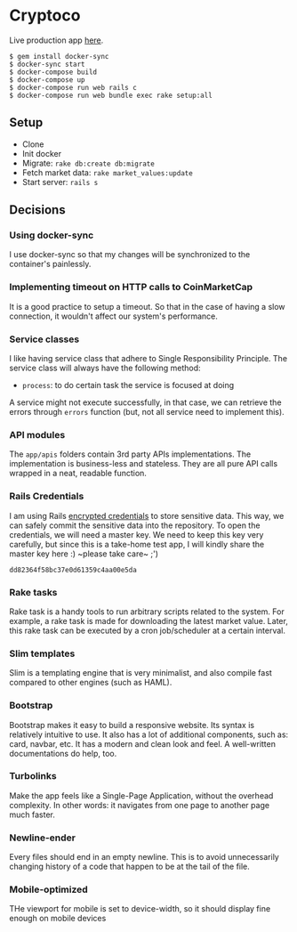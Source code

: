 # Cryptoco

Live production app [here](https://getcryptoco.herokuapp.com/coins).

```
$ gem install docker-sync
$ docker-sync start
$ docker-compose build
$ docker-compose up
$ docker-compose run web rails c
$ docker-compose run web bundle exec rake setup:all
```

## Setup

- Clone
- Init docker
- Migrate: `rake db:create db:migrate`
- Fetch market data: `rake market_values:update`
- Start server: `rails s` 

## Decisions

### Using docker-sync

I use docker-sync so that my changes will be synchronized to the container's painlessly.

### Implementing timeout on HTTP calls to CoinMarketCap

It is a good practice to setup a timeout. So that in the case of having a slow connection, it wouldn't affect our system's performance.

### Service classes

I like having service class that adhere to Single Responsibility Principle. The service class will always have the following method:

- `process`: to do certain task the service is focused at doing

A service might not execute successfully, in that case, we can retrieve the errors through `errors` function (but, not all service need to implement this).

### API modules

The `app/apis` folders contain 3rd party APIs implementations. The implementation is business-less and stateless. They are all pure API calls wrapped in a neat, readable function.

### Rails Credentials

I am using Rails [encrypted credentials](https://www.engineyard.com/blog/rails-encrypted-credentials-on-rails-5.2) to store sensitive data. This way, we can safely commit the sensitive data into the repository. To open the credentials, we will need a master key. We need to keep this key very carefully, but since this is a take-home test app, I will kindly share the master key here :) ~please take care~ ;')

```
dd82364f58bc37e0d61359c4aa00e5da
```

### Rake tasks

Rake task is a handy tools to run arbitrary scripts related to the system. For example, a rake task is made for downloading the latest market value. Later, this rake task can be executed by a cron job/scheduler at a certain interval.

### Slim templates

Slim is a templating engine that is very minimalist, and also compile fast compared to other engines (such as HAML).

### Bootstrap

Bootstrap makes it easy to build a responsive website. Its syntax is relatively intuitive to use. It also has a lot of additional components, such as: card, navbar, etc. It has a modern and clean look and feel. A well-written documentations do help, too.

### Turbolinks

Make the app feels like a Single-Page Application, without the overhead complexity. In other words: it navigates from one page to another page much faster.

### Newline-ender

Every files should end in an empty newline. This is to avoid unnecessarily changing history of a code that happen to be at the tail of the file.

### Mobile-optimized

THe viewport for mobile is set to device-width, so it should display fine enough on mobile devices
